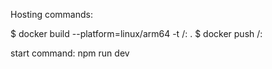 Hosting commands:

$ docker build --platform=linux/arm64 -t <name>/<containername>:<mytag> .
$ docker push <name>/<containername>:<mytag>

start command:
npm run dev 
